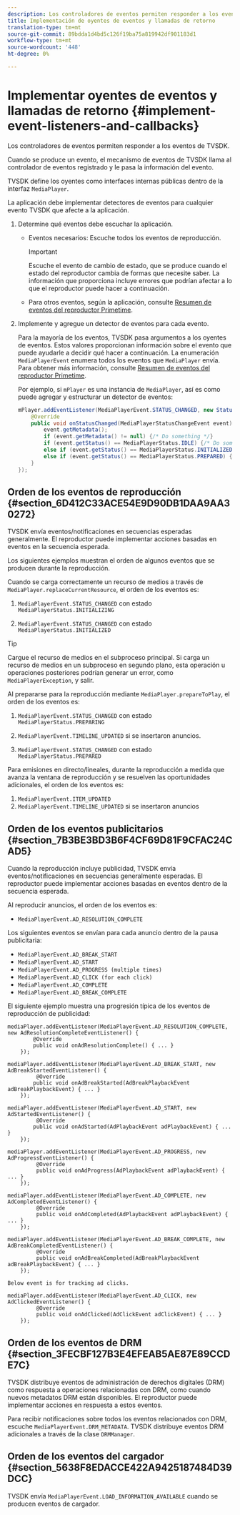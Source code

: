 ```yaml
---
description: Los controladores de eventos permiten responder a los eventos de TVSDK.
title: Implementación de oyentes de eventos y llamadas de retorno
translation-type: tm+mt
source-git-commit: 89bdda1d4bd5c126f19ba75a819942df901183d1
workflow-type: tm+mt
source-wordcount: '448'
ht-degree: 0%

---
```



# Implementar oyentes de eventos y llamadas de retorno {#implement-event-listeners-and-callbacks}

Los controladores de eventos permiten responder a los eventos de TVSDK.

Cuando se produce un evento, el mecanismo de eventos de TVSDK llama al controlador de eventos registrado y le pasa la información del evento.

TVSDK define los oyentes como interfaces internas públicas dentro de la interfaz `MediaPlayer`.

La aplicación debe implementar detectores de eventos para cualquier evento TVSDK que afecte a la aplicación.

1. Determine qué eventos debe escuchar la aplicación.

   * Eventos necesarios: Escuche todos los eventos de reproducción.

      >[!IMPORTANT]
      >
      >Escuche el evento de cambio de estado, que se produce cuando el estado del reproductor cambia de formas que necesite saber. La información que proporciona incluye errores que podrían afectar a lo que el reproductor puede hacer a continuación.

   * Para otros eventos, según la aplicación, consulte [Resumen de eventos del reproductor Primetime](../../android-3x-events-notifications/events-summary/android-3x-events-summary.md).

1. Implemente y agregue un detector de eventos para cada evento.

   Para la mayoría de los eventos, TVSDK pasa argumentos a los oyentes de eventos. Estos valores proporcionan información sobre el evento que puede ayudarle a decidir qué hacer a continuación. La enumeración `MediaPlayerEvent` enumera todos los eventos que `MediaPlayer` envía. Para obtener más información, consulte [Resumen de eventos del reproductor Primetime](../../android-3x-events-notifications/events-summary/android-3x-events-summary.md).

   Por ejemplo, si `mPlayer` es una instancia de `MediaPlayer`, así es como puede agregar y estructurar un detector de eventos:

   ```java
   mPlayer.addEventListener(MediaPlayerEvent.STATUS_CHANGED, new StatusChangeEventListener() { 
       @Override 
       public void onStatusChanged(MediaPlayerStatusChangeEvent event) { 
           event.getMetadata(); 
           if (event.getMetadata() != null) {/* Do something */} 
           if (event.getStatus() == MediaPlayerStatus.IDLE) {/* Do something */} 
           else if (event.getStatus() == MediaPlayerStatus.INITIALIZED) {/* Do something */} 
           else if (event.getStatus() == MediaPlayerStatus.PREPARED) {/* Do something */} 
       } 
   }); 
   ```

## Orden de los eventos de reproducción {#section_6D412C33ACE54E9D90DB1DAA9AA30272}

TVSDK envía eventos/notificaciones en secuencias esperadas generalmente. El reproductor puede implementar acciones basadas en eventos en la secuencia esperada.

Los siguientes ejemplos muestran el orden de algunos eventos que se producen durante la reproducción.

Cuando se carga correctamente un recurso de medios a través de `MediaPlayer.replaceCurrentResource`, el orden de los eventos es:

1. `MediaPlayerEvent.STATUS_CHANGED` con estado  `MediaPlayerStatus.INITIALIZING`

1. `MediaPlayerEvent.STATUS_CHANGED` con estado  `MediaPlayerStatus.INITIALIZED`

>[!TIP]
>
>Cargue el recurso de medios en el subproceso principal. Si carga un recurso de medios en un subproceso en segundo plano, esta operación u operaciones posteriores podrían generar un error, como `MediaPlayerException`, y salir.

Al prepararse para la reproducción mediante `MediaPlayer.prepareToPlay`, el orden de los eventos es:

1. `MediaPlayerEvent.STATUS_CHANGED` con estado  `MediaPlayerStatus.PREPARING`

1. `MediaPlayerEvent.TIMELINE_UPDATED` si se insertaron anuncios.
1. `MediaPlayerEvent.STATUS_CHANGED` con estado  `MediaPlayerStatus.PREPARED`

Para emisiones en directo/lineales, durante la reproducción a medida que avanza la ventana de reproducción y se resuelven las oportunidades adicionales, el orden de los eventos es:

1. `MediaPlayerEvent.ITEM_UPDATED`
1. `MediaPlayerEvent.TIMELINE_UPDATED` si se insertaron anuncios

## Orden de los eventos publicitarios {#section_7B3BE3BD3B6F4CF69D81F9CFAC24CAD5}

Cuando la reproducción incluye publicidad, TVSDK envía eventos/notificaciones en secuencias generalmente esperadas. El reproductor puede implementar acciones basadas en eventos dentro de la secuencia esperada.

Al reproducir anuncios, el orden de los eventos es:

* `MediaPlayerEvent.AD_RESOLUTION_COMPLETE`

Los siguientes eventos se envían para cada anuncio dentro de la pausa publicitaria:

* `MediaPlayerEvent.AD_BREAK_START`
* `MediaPlayerEvent.AD_START`
* `MediaPlayerEvent.AD_PROGRESS (multiple times)`
* `MediaPlayerEvent.AD_CLICK (for each click)`
* `MediaPlayerEvent.AD_COMPLETE`
* `MediaPlayerEvent.AD_BREAK_COMPLETE`

El siguiente ejemplo muestra una progresión típica de los eventos de reproducción de publicidad:

```
mediaPlayer.addEventListener(MediaPlayerEvent.AD_RESOLUTION_COMPLETE, new AdResolutionCompleteEventListener() { 
        @Override 
        public void onAdResolutionComplete() { ... } 
    }); 
 
mediaPlayer.addEventListener(MediaPlayerEvent.AD_BREAK_START, new AdBreakStartedEventListener() { 
         @Override 
        public void onAdBreakStarted(AdBreakPlaybackEvent adBreakPlaybackEvent) { ... } 
    }); 
 
mediaPlayer.addEventListener(MediaPlayerEvent.AD_START, new AdStartedEventListener() { 
         @Override 
        public void onAdStarted(AdPlaybackEvent adPlaybackEvent) { ... } 
    }); 
 
mediaPlayer.addEventListener(MediaPlayerEvent.AD_PROGRESS, new AdProgressEventListener() { 
         @Override 
         public void onAdProgress(AdPlaybackEvent adPlaybackEvent) { ... } 
    }); 
 
mediaPlayer.addEventListener(MediaPlayerEvent.AD_COMPLETE, new AdCompletedEventListener() { 
         @Override 
         public void onAdCompleted(AdPlaybackEvent adPlaybackEvent) { ... } 
    }); 
 
mediaPlayer.addEventListener(MediaPlayerEvent.AD_BREAK_COMPLETE, new AdBreakCompletedEventListener() { 
         @Override 
         public void onAdBreakCompleted(AdBreakPlaybackEvent adBreakPlaybackEvent) { ... } 
    }); 
 
Below event is for tracking ad clicks. 
 
mediaPlayer.addEventListener(MediaPlayerEvent.AD_CLICK, new AdClickedEventListener() { 
         @Override 
         public void onAdClicked(AdClickEvent adClickEvent) { ... } 
    });
```

## Orden de los eventos de DRM {#section_3FECBF127B3E4EFEAB5AE87E89CCDE7C}

TVSDK distribuye eventos de administración de derechos digitales (DRM) como respuesta a operaciones relacionadas con DRM, como cuando nuevos metadatos DRM están disponibles. El reproductor puede implementar acciones en respuesta a estos eventos.

Para recibir notificaciones sobre todos los eventos relacionados con DRM, escuche `MediaPlayerEvent.DRM_METADATA`. TVSDK distribuye eventos DRM adicionales a través de la clase `DRMManager`.

## Orden de los eventos del cargador {#section_5638F8EDACCE422A9425187484D39DCC}

TVSDK envía `MediaPlayerEvent.LOAD_INFORMATION_AVAILABLE` cuando se producen eventos de cargador.